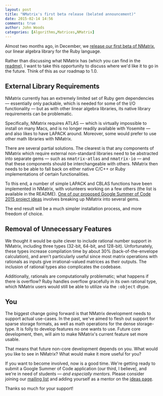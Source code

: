 ```yaml
---
layout: post
title: "NMatrix's first beta release (belated announcement)"
date: 2015-02-14 14:56
comments: true
author: John Woods
categories: [Algorithms,Matrices,NMatrix]
---
```

Almost two months ago, in December, we [release our first beta of NMatrix](https://rubygems.org/gems/nmatrix), our
linear algebra library for the Ruby language.

Rather than discussing what NMatrix has (which you can find in the [readme](https://github.com/SciRuby/nmatrix/blob/master/README.rdoc)),
I want to take this opportunity to discuss where we'd like it to go in the future. Think of this as our roadmap to 1.0.

External Library Requirements
-----------------------------

NMatrix currently has an extremely limited set of Ruby gem dependencies &mdash; essentially only packable, which is
needed for some of the I/O functionality &mdash; but as with other linear algebra libraries, its native library
requirements can be problematic.

Specifically, NMatrix requires ATLAS &mdash; which is virtually impossible to install on many Macs, and is no longer
readily available with Yosemite &mdash; and also likes to have LAPACK around. Moreover, some would prefer to use other
math libraries with NMatrix.

There are several partial solutions. The clearest is that any components of NMatrix which require external non-standard
libraries need to be abstracted into separate gems &mdash; such as <tt>nmatrix-atlas</tt> and <tt>nmatrix-io</tt> &mdash; and
that these components should be interchangeable with others. NMatrix then needs to be able to fall back on either native
C/C++ or Ruby implementations of certain functionalities.

To this end, a number of simple LAPACK and CBLAS functions have been implemented in NMatrix, with volunteers working on
a few others (the list is available in the README). [One of our proposed Google Summer of Code 2015 project ideas](https://github.com/SciRuby/sciruby/wiki/Google-Summer-of-Code-2015-Ideas#abstraction-of-atlascblasclapack-or-openblas-into-a-separate-gem) involves
breaking up NMatrix into several gems.

The end result will be a much simpler installation process, and more freedom of choice.

Removal of Unnecessary Features
-------------------------------

We thought it would be quite clever to include rational number support in NMatrix, including three types (32-bit, 64-bit,
and 128-bit). Unfortunately, these types increase compilation time by about 30% (back-of-the-envelope calculation), and
aren't particularly useful since most matrix operations with rationals as inputs give irrational-valued matrices
as their outputs. The inclusion of rational types also complicates the codebase.

Additionally, rationals are computationally problematic; what happens if there is overflow? Ruby handles overflow gracefully
in its own rational type, which NMatrix users would still be able to utilize via the <tt>:object</tt> dtype.

You
---

The biggest change going forward is that NMatrix development needs to support actual use-cases. In the past, we've aimed
to flesh out support for sparse storage formats, as well as math operations for the dense storage-type. It is folly to
develop features no one wants to use. Future core development, then, will aim to make NMatrix's current feature set more
usable.

That means that future non-core development depends on you. What would you like to see in NMatrix? What would make it
more useful for you?

If you want to become involved, now is a good time. We're getting ready to submit a Google Summer of Code application
(our third, I believe), and we're in need of students &mdash; <em>and especially mentors</em>. Please consider joining
our [mailing list](https://groups.google.com/forum/#!forum/sciruby-dev) and adding yourself as a mentor on the
[ideas page](https://github.com/SciRuby/sciruby/wiki/Google-Summer-of-Code-2015-Ideas).

Thanks so much for your support!

